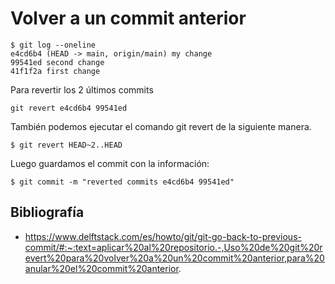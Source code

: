 # Volver a un commit anterior

    $ git log --oneline
    e4cd6b4 (HEAD -> main, origin/main) my change
    99541ed second change
    41f1f2a first change

Para revertir los 2 últimos commits

    git revert e4cd6b4 99541ed


También podemos ejecutar el comando git revert de la siguiente manera.

    $ git revert HEAD~2..HEAD

Luego guardamos el commit con la información:

    $ git commit -m "reverted commits e4cd6b4 99541ed"

Bibliografía
------------
 * https://www.delftstack.com/es/howto/git/git-go-back-to-previous-commit/#:~:text=aplicar%20al%20repositorio.-,Uso%20de%20git%20revert%20para%20volver%20a%20un%20commit%20anterior,para%20anular%20el%20commit%20anterior.